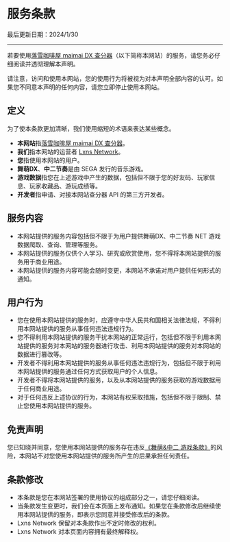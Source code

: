 # 服务条款

最后更新日期：2024/1/30

---

若要使用[落雪咖啡屋 maimai DX 查分器](https://maimai.lxns.net)（以下简称本网站）的服务，请您务必仔细阅读并透彻理解本声明。

请注意，访问和使用本网站，您的使用行为将被视为对本声明全部内容的认可。如果您不同意本声明的任何内容，请您立即停止使用本网站。

## 定义

为了使本条款更加清晰，我们使用缩短的术语来表达某些概念。

- **本网站**指[落雪咖啡屋 maimai DX 查分器](https://maimai.lxns.net)。
- **我们**指本网站的运营者 [Lxns Network](https://lxns.net)。
- **您**指使用本网站的用户。
- **舞萌DX**、**中二节奏**是由 SEGA 发行的音乐游戏。
- **游戏数据**指您在上述游戏中产生的数据，包括但不限于您的好友码、玩家信息、玩家收藏品、游玩成绩等。
- **开发者**指申请、对接本网站查分器 API 的第三方开发者。

## 服务内容

- 本网站提供的服务内容包括但不限于为用户提供舞萌DX、中二节奏 NET 游戏数据爬取、查询、管理等服务。
- 本网站提供的服务仅供个人学习、研究或欣赏使用，您不得将本网站提供的服务用于商业用途。
- 本网站提供的服务内容可能会随时变更，本网站不承诺对用户提供任何形式的通知。

## 用户行为

- 您在使用本网站提供的服务时，应遵守中华人民共和国相关法律法规，不得利用本网站提供的服务从事任何违法违规行为。
- 您不得利用本网站提供的服务干扰本网站的正常运行，包括但不限于利用本网站提供的服务对本网站的服务器进行攻击、利用本网站提供的服务对本网站的数据进行篡改等。
- 开发者不得利用本网站提供的服务从事任何违法违规行为，包括但不限于利用本网站提供的服务通过任何方式获取用户的个人信息。
- 开发者不得将本网站提供的服务，以及从本网站提供的服务获取的游戏数据用于任何商业用途。
- 对于任何违反上述协议的行为，本网站有权采取措施，包括但不限于限制、禁止您使用本网站提供的服务。

## 免责声明

您已知晓并同意，您使用本网站提供的服务存在违反[《舞萌&中二 游戏条款》](http://wc.wahlap.net/sega/music/terms/index.html)的风险，本网站不对您使用本网站提供的服务所产生的后果承担任何责任。

## 条款修改

- 本条款是您在本网站签署的使用协议的组成部分之一，请您仔细阅读。
- 当条款发生变更时，我们会在本页面上发布通知。如果您在条款修改后继续使用本网站提供的服务，即表示您同意并接受修改后的条款。
- Lxns Network 保留对本条款作出不定时修改的权利。
- Lxns Network 对本页面内容拥有最终解释权。
